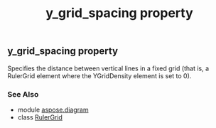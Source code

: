 ﻿---
title: y_grid_spacing property
second_title: Aspose.Diagram for Python via .NET API References
description: 
type: docs
weight: 100
url: /python-net/aspose.diagram/rulergrid/y_grid_spacing/
is_root: false
---

## y_grid_spacing property


Specifies the distance between vertical lines in a fixed grid (that is, a RulerGrid element where the YGridDensity element is set to 0).

### See Also
* module [aspose.diagram](../../)
* class [RulerGrid](/diagram/python-net/aspose.diagram/rulergrid)
